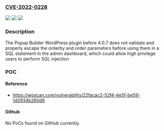 ### [CVE-2022-0228](https://cve.mitre.org/cgi-bin/cvename.cgi?name=CVE-2022-0228)
![](https://img.shields.io/static/v1?label=Product&message=Popup%20Builder%20%E2%80%93%20Create%20highly%20converting%2C%20mobile%20friendly%20marketing%20popups.&color=blue)
![](https://img.shields.io/static/v1?label=Version&message=4.0.7%3C%204.0.7%20&color=brighgreen)
![](https://img.shields.io/static/v1?label=Vulnerability&message=CWE-89%20SQL%20Injection&color=brighgreen)

### Description

The Popup Builder WordPress plugin before 4.0.7 does not validate and properly escape the orderby and order parameters before using them in a SQL statement in the admin dashboard, which could allow high privilege users to perform SQL injection

### POC

#### Reference
- https://wpscan.com/vulnerability/22facac2-52f4-4e5f-be59-1d2934b260d9

#### Github
No PoCs found on GitHub currently.

